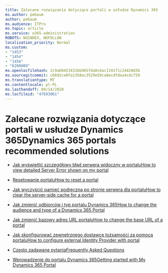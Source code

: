 ```yaml
---
title: Zalecane rozwiązania dotyczące portali w usłudze Dynamics 365
ms.author: pebaum
author: pebaum
ms.audience: ITPro
ms.topic: article
ms.service: o365-administration
ROBOTS: NOINDEX, NOFOLLOW
localization_priority: Normal
ms.custom:
- "1453"
- "1454"
- "1456"
- "6200009"
ms.openlocfilehash: 2c9a60453431bb965fda0c6ac1191f1c24420d3b
ms.sourcegitcommit: c6692ce0fa1358ec3529e59ca0ecdfdea4cdc759
ms.translationtype: MT
ms.contentlocale: pl-PL
ms.lasthandoff: 09/14/2020
ms.locfileid: "47693061"
---
```

# <a name="dynamics-365-portals-recommended-solutions"></a><span data-ttu-id="aad9a-102">Zalecane rozwiązania dotyczące portali w usłudze Dynamics 365</span><span class="sxs-lookup"><span data-stu-id="aad9a-102">Dynamics 365 portals recommended solutions</span></span>

* [<span data-ttu-id="aad9a-103">Jak wyświetlić szczegółowy błąd serwera widoczny w portalu</span><span class="sxs-lookup"><span data-stu-id="aad9a-103">How to view detailed Server Error shown on my portal</span></span>](https://docs.microsoft.com/dynamics365/customer-engagement/portals/view-portal-error-log)

* [<span data-ttu-id="aad9a-104">Resetowanie portalu</span><span class="sxs-lookup"><span data-stu-id="aad9a-104">How to reset a portal</span></span>](https://docs.microsoft.com/dynamics365/customer-engagement/portals/reset-portal)

* [<span data-ttu-id="aad9a-105">Jak wyczyścić pamięć podręczną po stronie serwera dla portalu</span><span class="sxs-lookup"><span data-stu-id="aad9a-105">How to clear the server-side cache for a portal</span></span>](https://docs.microsoft.com/dynamics365/customer-engagement/portals/clear-server-side-cache)

* [<span data-ttu-id="aad9a-106">Jak zmienić odbiorców i typ portalu Dynamics 365</span><span class="sxs-lookup"><span data-stu-id="aad9a-106">How to change the audience and type of a Dynamics 365 Portal</span></span>](https://support.microsoft.com//help/4091253/how-to-change-the-audience-and-type-of-a-dynamics-365-portal)

* [<span data-ttu-id="aad9a-107">Jak zmienić bazowy adres URL portalu</span><span class="sxs-lookup"><span data-stu-id="aad9a-107">How to change the base URL of a portal</span></span>](https://docs.microsoft.com/dynamics365/customer-engagement/portals/change-base-url)

* [<span data-ttu-id="aad9a-108">Jak skonfigurować zewnętrznego dostawcę tożsamości za pomocą portalu</span><span class="sxs-lookup"><span data-stu-id="aad9a-108">How to configure external Identity Provider with portal</span></span>](https://docs.microsoft.com/dynamics365/customer-engagement/portals/configure-portal-authentication)

* [<span data-ttu-id="aad9a-109">Często zadawane pytania</span><span class="sxs-lookup"><span data-stu-id="aad9a-109">Frequently Asked Questions</span></span>](https://support.microsoft.com/help/4456128/portal-capabilities-for-dynamics-365-faq)

* [<span data-ttu-id="aad9a-110">Wprowadzenie do portalu Dynamics 365</span><span class="sxs-lookup"><span data-stu-id="aad9a-110">Getting started with My Dynamics 365 Portal</span></span>](https://docs.microsoft.com/dynamics365/customer-engagement/portals/manage-sharepoint-documents#step-2-set-up-sharepoint-integration-from-portal-admin-center)
